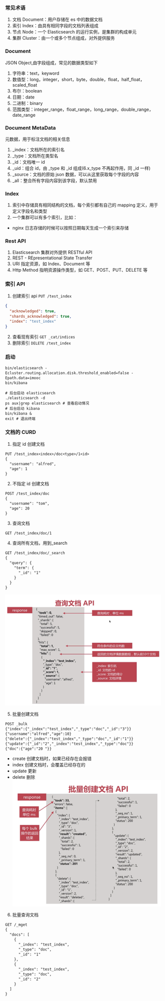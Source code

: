 ### 常见术语
1. 文档 Document：用户存储在 es 中的数据文档
2. 索引 Index：由具有相同字段的文档列表组成
3. 节点 Node：一个 Elasticsearch 的运行实例，是集群的构成单元
4. 集群 Cluster：由一个或多个节点组成，对外提供服务

### Document
JSON Object,由字段组成，常见的数据类型如下
1. 字符串：text，keyword
2. 数值型：long，integer，short，byte，double，float，half_float，scaled_float
3. 布尔：boolean
4. 日期：date
5. 二进制：binary
6. 范围类型：integer_range，float_range，long_range，double_range，date_range

### Document MetaData
元数据，用于标注文档的相关信息
1. _index：文档所在的索引名
2. _type：文档所在类型名
3. _id：文档唯一 id
4. _uid：组合 id，由 _type 和 _id 组成(6.x_type 不再起作用，同 _id 一样)
5. _source：文档的原始 json 数据，可以从这里获取每个字段的内容
6. _all：整合所有字段内容到该字段，默认禁用

### Index
1. 索引中存储具有相同结构的文档，每个索引都有自己的 mapping 定义，用于定义字段名和类型
2. 一个集群可以有多个索引，比如：
  - nginx 日志存储的时候可以按照日期每天生成一个索引来存储

### Rest API
1. Elasticsearch 集群对外提供 RESTful API
2. REST - REpresentational State Transfer
3. URI 指定资源，如 Index、Document 等
4. Http Method 指明资源操作类型，如 GET、POST、PUT、DELETE 等 

### 索引 API
1. 创建索引 api `PUT /test_index`
```json
{
  "acknowledged": true,
  "shards_acknowledged": true,
  "index": "test_index"
}
```
2. 查看现有索引 `GET _cat/indices`
3. 删除索引 `DELETE /test_index`

### 启动
```shell
bin/elasticsearch -Ecluster.routing.allocation.disk.threshold_enabled=false -Epath.data=imooc
bin/kibana

# 后台启动 elasticsearch
./elasticsearch -d
ps aux|grep elasticsearch # 查看启动情况
# 后台启动 kibana
bin/kibana &
exit # 退出终端
```

### 文档的 CURD
1. 指定 id 创建文档
```
PUT /test_index<index>/doc<type>/1<id>
{
  "username": "alfred",
  "age": 1
}
```
2. 不指定 id 创建文档
```
POST /test_index/doc
{
  "username": "tom",
  "age": 20
}
```
3. 查询文档
```
GET /test_index/doc/1
```
4. 查询所有文档，用到_search
```
GET /test_index/doc/_search
{
  "query": {
    "term": {
      "_id": "1"
    }
  }
}
```
![es-查询文档response](../images/es-查询文档response.png)

5. 批量创建文档
```
POST _bulk
{"index":{"_index":"test_index","_type":"doc","_id":"3"}}
{"username":"alfred","age":10}
{"delete":{"_index":"test_index","_type":"doc","_id":"1"}}
{"update":{"_id":"2","_index":"test_index","_type":"doc"}}
{"doc":{"age":"20 "}}
```
  - create 创建文档时，如果已经存在会报错 
  - index 创建文档时，会覆盖已经存在的
  - update 更新
  - delete 删除
![es-批量创建文档response](../images/es-批量创建文档response.png)

6. 批量查询文档
```
GET /_mget
{
  "docs": [
    {
      "_index": "test_index",
      "_type": "doc",
      "_id": "1"
    },
    {
      "_index": "test_index",
      "_type": "doc",
      "_id": "2"
    }
  ]
}
```